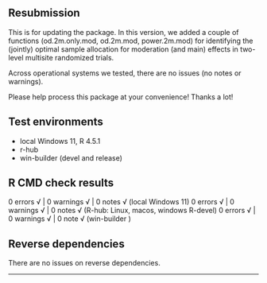 ## Resubmission

This is for updating the package. In this version, we added a couple of functions
(od.2m.only.mod, od.2m.mod, power.2m.mod) for identifying the (jointly) optimal
sample allocation for moderation (and main) effects in two-level multisite
randomized trials.

Across operational systems we tested, there are no issues (no notes or warnings).

Please help process this package at your convenience! Thanks a lot! 

## Test environments
* local Windows 11, R 4.5.1
* r-hub
* win-builder (devel and release)

## R CMD check results
0 errors √ | 0 warnings √ | 0 notes √ (local Windows 11)
0 errors √ | 0 warnings √ | 0 notes √ (R-hub: Linux, macos, windows R-devel)
0 errors √ | 0 warnings √ | 0 note √ (win-builder )

## Reverse dependencies

There are no issues on reverse dependencies.

---
